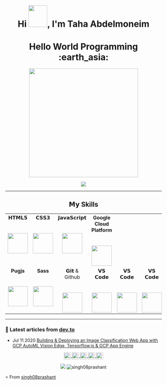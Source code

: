 
<div>
 <h1 align="center">Hi <img src="https://i.pinimg.com/originals/28/02/00/28020003d4a493c78d8202ba6c35f179.gif" width="60px" height="70px">, I'm Taha Abdelmoneim </h1>
 <h1 align= "center"><b>Hello World Programming :earth_asia:</b></h1>
 <p align ="center">
<img src="https://camo.githubusercontent.com/3b7c592ede97b6138ffd4b1cc1541c2f3b11fd39/687474703a2f2f33312e6d656469612e74756d626c722e636f6d2f31376665613932306666333665663466356238373764353231366137616164392f74756d626c725f6d6f39786a65387a5a34317163626975666f315f313238302e676966" height="350px" width ="350px">
</p>
</div>
<p align ="center">
<img src="https://github-readme-stats.vercel.app/api?username=singh08prashant&show_icons=true&title_color=00ffff&text_color=33ff33&bg_color=333333&icon_color=ffff4d")
</p>



---


<center>   <h2 align ="center"> 𝗠𝘆 Skills </h2> </center>

<table align ="center">
  <tbody>
    <tr valign="top">
      <td width="25%" align="center">
        <span>𝗛𝗧𝗠𝗟𝟱</span><br><br><br>
        <img height="65px" src="https://cdn.svgporn.com/logos/html-5.svg">
      </td>
      <td width="25%" align="center">
        <span>𝗖𝗦𝗦𝟯</span><br><br><br>
        <img height="65px" src="https://cdn.svgporn.com/logos/css-3.svg">
      </td>
      <td width="25%" align="center">
        <span>𝗝𝗮𝘃𝗮𝗦𝗰𝗿𝗶𝗽𝘁</span><br><br><br>
        <img height="65px" src="https://cdn.svgporn.com/logos/javascript.svg">
      </td>
      <td width="25%" align="center">
        <span> <b>Google Cloud Platform</b></span><br><br><br>
        <img height="65px" src="https://download.logo.wine/logo/Google_Cloud_Platform/Google_Cloud_Platform-Logo.wine.png">
      </td>
    </tr>
    <tr valign="top">
      <td width="25%" align="center">
         <span><b>Pugjs</b></span><br><br><br>
        <img height="64px" src="https://cdn.freebiesupply.com/logos/large/2x/pug-logo-png-transparent.png">
      </td>
      <td width="25%" align="center">
        <span><b>Sass</b></span><br><br><br>
        <img height="64px" src="https://www.pngkit.com/png/detail/377-3771972_sass.png">
      </td>
      <td width="25%" align="center">
        <span>𝗚𝗶𝘁 & Github</span><br><br><br>
        <img height="64px" src="https://cdn.svgporn.com/logos/git-icon.svg">
      </td>
      <td width="25%" align="center">
        <span>𝗩𝗦 𝗖𝗼𝗱𝗲</span><br><br><br>
        <img height="64px" src="https://cdn.svgporn.com/logos/visual-studio-code.svg">
      </td>
      <td width="25%" align="center">
        <span>𝗩𝗦 𝗖𝗼𝗱𝗲</span><br><br><br>
        <img height="64px" src="https://cdn.svgporn.com/logos/visual-studio-code.svg">
      </td>
      <td width="25%" align="center">
        <span>𝗩𝗦 𝗖𝗼𝗱𝗲</span><br><br><br>
        <img height="64px" src="https://cdn.svgporn.com/logos/visual-studio-code.svg">
      </td>
      <td width="25%" align="center">
        <span>𝗩𝗦 𝗖𝗼𝗱𝗲</span><br><br><br>
        <img height="64px" src="https://cdn.svgporn.com/logos/visual-studio-code.svg">
      </td>
    </tr>
  </tbody>
</table>
</p>

<hr>

### 📝 Latest articles from [dev.to](https://dev.to/singh08prashant)

* Jul 11 2020 [Building & Deploying an Image Classification Web App with GCP AutoML Vision Edge, Tensorflow.js & GCP App Engine](https://dev.to/singh08prashant/building-deploying-an-image-classification-web-app-with-gcp-automl-vision-edge-tensorflow-js-gcp-app-engine-57gb) 

<p align = "center">
 <a href="https://twitter.com/s08prashant">
  <img align="center" alt="Prashant's Twitter" width="22px" src="https://cdn.jsdelivr.net/npm/simple-icons@v3/icons/twitter.svg" />
</a>
<a href="https://www.linkedin.com/in/prashant-singh-08/">
  <img align="center" alt="Prashant's's Linkdein" width="22px" src="https://cdn.jsdelivr.net/npm/simple-icons@v3/icons/linkedin.svg" />
</a>
<a href="https://github.com/singh08prashant">
  <img align="center" alt="Prashant's Github" width="22px" src="https://cdn.jsdelivr.net/npm/simple-icons@v3/icons/github.svg" />
</a>
<a href="https://t.me/s08prashant">
  <img align="center" alt="Prashant's Telegram" width="22px" src="https://cdn.jsdelivr.net/npm/simple-icons@v3/icons/telegram.svg" />
</a>
<a href="https://www.hackerrank.com/singh08prashant">
  <img align="center" alt="Prashant's Hackerrank" width="22px" src="https://cdn.jsdelivr.net/npm/simple-icons@v3/icons/hackerrank.svg" />
</a>

</p>

<p align="center">

<img src="https://img.shields.io/badge/dynamic/json?color=brightgreen&label=followers&query=followers&url=https%3A%2F%2Fapi.github.com%2Fusers%2Fsingh08prashant" />
<img src="https://komarev.com/ghpvc/?username=singh08prashant" alt="singh08prashant" />

</p>

⭐️ From [singh08prashant](https://github.com/singh08prashant)

<!--
**Taha-Abdelmonim/Taha-Abdelmonim** is a ✨ _special_ ✨ repository because its `README.md` (this file) appears on your GitHub profile.

Here are some ideas to get you started:

- 🔭 I’m currently working on ...
- 🌱 I’m currently learning ...
- 👯 I’m looking to collaborate on ...
- 🤔 I’m looking for help with ...
- 💬 Ask me about ...
- 📫 How to reach me: ...
- 😄 Pronouns: ...
- ⚡ Fun fact: ...
<h1 align="center">Hi <img src="https://i.pinimg.com/originals/28/02/00/28020003d4a493c78d8202ba6c35f179.gif" width="60px" height="70px">, I'm Taha Abdelmoneim </h1>
-->
